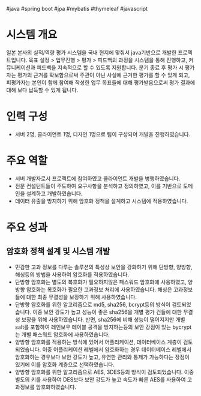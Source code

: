 #java #spring boot #jpa #mybatis #thymeleaf #javascript

# 시스템 개요
일본 본사의 실적/역량 평가 시스템을 국내 현지에 맞춰서 java기반으로 개발한 프로젝트입니다. 목표 설정 > 업무진행 > 평가 > 피드백의 과정을 시스템을 통해 진행하고, 커뮤니케이션과 피드백을 지속적으로 할 수 있도록 지원합니다.
분기 종료 후 평가 시 평가자는 평가의 근거를 확보함으로써 주관이 아닌 사실에 근거한 평가를 할 수 있게 되고, 피평가자는 본인이 함께 참여해 작성한 업무 목표들에 대해 평가받음으로써 평가 결과에 대해 보다 납득할 수 있게 됩니다.

# 인력 구성
- 서버 2명, 클라이언트 1명, 디자인 1명으로 팀이 구성되어 개발을 진행하였습니다.

# 주요 역할
- 서버 개발자로서 프로젝트에 참여하였고 클라이언트 개발을 병행하였습니다. 
- 전문 컨설턴트들이 주도하여 요구사항을 분석하고 정의하였고, 이를 기반으로 도메인을 설계하고 개발하였습니다.
- 데이터 유출을 방지하기 위해 암호화 정책을 설계하고 시스템에 적용하였습니다.

# 주요 성과
## 암호화 정책 설계 및 시스템 개발
- 민감한 고과 정보를 다루는 솔루션의 특성상 보안을 강화하기 위해 단방향, 양방향, 해싱등의 방법을 사용하여 암호화를 적용하였습니다.
- 단방향 암호화는 별도의 복호화가 필요하지않은 패스워드 암호화에 사용하였고, 양방향 암호화는 복호화가 필요한 고과정보 처리에 사용하였습니다. 해싱은 고과정보들에 대한 최종 무결성을 보장하기 위해 사용하였습니다.
- 단방향 암호화를 위한 알고리즘으로 md5, sha256, bcrypt등의 방식이 검토되었습니다. 이중 보안 강도가 높고 성능이 좋은 sha256을 개별 평가 건들에 대한 무결성 보장을 위해 사용하였습니다. 반면, sha256에 비해 성능이 떨어지지만 개별 salt를 포함하여 레인보우 테이블 공격을 방지하는등의 보안 강점이 있는 bycrypt는 개별 패스워드 암호화에 사용하였습니다.
- 양방향 암호화를 적용하는 방식에 있어서 어플리케이션, 데이터베이스 계층이 검토 되었습니다. 이중 어플리케이션 레벨에서 암호화하는 경우 데이터베이스 레벨에서 암호화하는 경우보다 보안 강도가 높고, 유연한 관리와 통제가 가능하다는 장점이 있기에 이를 암호화 계층으로 선택하였습니다.
- 양방향 암호화를 위한 알고리즘으로 AES, 3DES등의 방식이 검토되었습니다. 이중 별도의 키를 사용하여 DES보다 보안 강도가 높고 속도가 빠른 AES를 사용하여 고과정보를 암호화하였습니다.